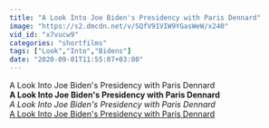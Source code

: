 ```yaml
---
title: "A Look Into Joe Biden's Presidency with Paris Dennard"
image: "https://s2.dmcdn.net/v/SQfV91VIW9YGasWeW/x240"
vid_id: "x7vucw9"
categories: "shortfilms"
tags: ["Look","Into","Bidens"]
date: "2020-09-01T11:55:07+03:00"
---
```

A Look Into Joe Biden's Presidency with Paris Dennard<br><b>A Look Into Joe Biden's Presidency with Paris Dennard</b><br> <i>A Look Into Joe Biden's Presidency with Paris Dennard</i><br> <u>A Look Into Joe Biden's Presidency with Paris Dennard</u>
